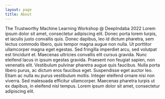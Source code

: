 ```yaml
---
layout: page
title: About
---
```


The Trustworthy Machine Learning Workshop @ DeepIndaba 2022
Lorem ipsum dolor sit amet, consectetur adipiscing elit. Donec porta lorem turpis, et iaculis justo convallis quis. Donec dapibus, leo id dictum pharetra, sem lectus commodo libero, quis tempor magna augue non nulla. Ut porttitor ullamcorper magna eget egestas. Sed fringilla imperdiet arcu, sed volutpat est tincidunt et. Maecenas ultricies convallis elit cursus gravida. Nunc eleifend lacus in ipsum egestas gravida. Praesent non feugiat sapien, non venenatis elit. Vestibulum pulvinar pharetra augue quis faucibus. Nulla porta libero purus, ac dictum eros faucibus eget. Suspendisse eget auctor leo. Etiam ac nulla eu purus vestibulum mollis. Integer eleifend ornare nisi non viverra. Sed malesuada efficitur ullamcorper. Maecenas pharetra turpis ut ex dapibus, in eleifend nisl tempus. Lorem ipsum dolor sit amet, consectetur adipiscing elit.
